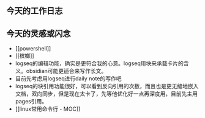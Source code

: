 ## 今天的工作日志

## 今天的灵感或闪念

- [[powershell]]
- [[槟榔]]
- logseq的编辑功能，确实是更符合我的心意。logseq用块来承载卡片的含义。obsidian可能更适合来写作长文。
- 目前先考虑用logseq进行daily note的写作吧
- logseq的块引用功能很好，可以看到反向引用的次数，而且也是更无缝地嵌入文档，双向同步，但是现在太卡了，先等他优化好一点再深度用，目前先主用pages引用。
- [[linux常用命令行 - MOC]]
